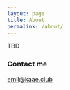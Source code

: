 ```yaml
---
layout: page
title: About
permalink: /about/
---
```


TBD

### Contact me

[emil@kaae.club](mailto:emil@kaae.club)
